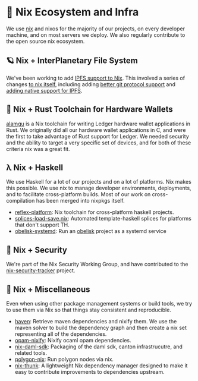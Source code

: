 # 🧰 Nix Ecosystem and Infra

We use [nix](https://nixos.org/) and nixos for the majority of our projects, on every developer machine, and on most servers we deploy. We also regularly contribute to the open source nix ecosystem.

## 🪐 Nix + InterPlanetary File System
We've been working to add [IPFS support to Nix](https://github.com/obsidiansystems/ipfs-nix-guide). This involved a series of changes [to nix itself](https://github.com/obsidiansystems/ipfs-nix-guide/blob/master/branches.md), including adding [better git protocol support](https://github.com/obsidiansystems/ipfs-nix-guide/blob/master/tutorial.md#part-1-better-git--nix-integration) and [adding native support for IPFS](https://github.com/obsidiansystems/ipfs-nix-guide/blob/master/tutorial.md#part-2-ipfs--nix-integration).

## 🦀 Nix + Rust Toolchain for Hardware Wallets
[alamgu](https://github.com/alamgu/alamgu) is a Nix toolchain for writing Ledger hardware wallet applications in Rust. We originally did all our hardware wallet applications in C, and were the first to take advantage of Rust support for Ledger. We needed security and the ability to target a very specific set of devices, and for both of these criteria nix was a great fit.

## λ Nix + Haskell
We use Haskell for a lot of our projects and on a lot of platforms. Nix makes this possible. We use nix to manage developer environments, deployments, and to facilitate cross-platform builds. Most of our work on cross-compilation has been merged into nixpkgs itself.
* [reflex-platform](https://github.com/reflex-frp/reflex-platform): Nix toolchain for cross-platform haskell projects.
* [splices-load-save.nix](https://github.com/obsidiansystems/splces-load-save.nix): Automated template-haskell splices for platforms that don't support TH.
* [obelisk-systemd](https://github.com/obsidiansystems/obelisk-systemd): Run an [obelisk](https://github.com/obsidiansystems/obelisk) project as a systemd service

## 🔐 Nix + Security
We're part of the Nix Security Working Group, and have contributed to the [nix-security-tracker](https://github.com/Nix-Security-WG/nix-security-tracker) project.

## 🧺 Nix + Miscellaneous
Even when using other package management systems or build tools, we try to use them via Nix so that things stay consistent and reproducible.
* [haven](https://github.com/obsidiansystems/haven): Retrieve maven dependencies and nixify them. We use the maven solver to build the dependency graph and then create a nix set representing all of the dependencies.
* [opam-nixify](https://github.com/obsidiansystems/opam-nixify): Nixify ocaml opam dependencies.
* [nix-daml-sdk](https://github.com/obsidiansystems/nix-daml-sdk): Packaging of the daml sdk, canton infrastrucutre, and related tools.
* [polygon-nix](https://github.com/obsidiansystems/polygon-nix): Run polygon nodes via nix.
* [nix-thunk](https://github.com/obsidiansystems/nix-thunk): A lightweight Nix dependency manager designed to make it easy to contribute improvements to dependencies upstream.
